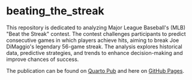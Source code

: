 # beating_the_streak

This repository is dedicated to analyzing Major League Baseball's (MLB) "Beat the Streak" contest. The contest challenges participants to predict consecutive games in which players achieve hits, aiming to break Joe DiMaggio's legendary 56-game streak. The analysis explores historical data, predictive strategies, and trends to enhance decision-making and improve chances of success.

The publication can be found on [Quarto Pub]() and here on [GitHub Pages]().